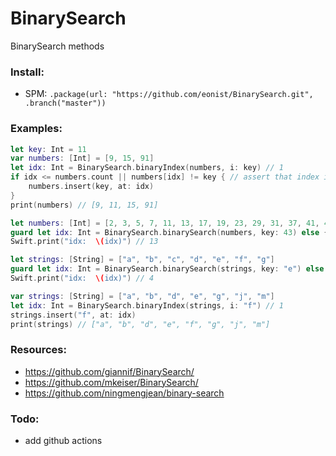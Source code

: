 # BinarySearch
BinarySearch methods

### Install:
- SPM: `.package(url: "https://github.com/eonist/BinarySearch.git", .branch("master"))`

### Examples:

```swift
let key: Int = 11
var numbers: [Int] = [9, 15, 91]
let idx: Int = BinarySearch.binaryIndex(numbers, i: key) // 1
if idx <= numbers.count || numbers[idx] != key { // assert that index is real, and avoid dups
	numbers.insert(key, at: idx)
}
print(numbers) // [9, 11, 15, 91]
```

```swift
let numbers: [Int] = [2, 3, 5, 7, 11, 13, 17, 19, 23, 29, 31, 37, 41, 43, 47, 53, 59, 61, 67]
guard let idx: Int = BinarySearch.binarySearch(numbers, key: 43) else { Swift.print("no result"); return }// output: 13 which is the index of where the key is
Swift.print("idx:  \(idx)") // 13
```

```swift
let strings: [String] = ["a", "b", "c", "d", "e", "f", "g"]
guard let idx: Int = BinarySearch.binarySearch(strings, key: "e") else { Swift.print("no result"); return }
Swift.print("idx:  \(idx)") // 4
```

```swift
var strings: [String] = ["a", "b", "d", "e", "g", "j", "m"]
let idx: Int = BinarySearch.binaryIndex(strings, i: "f") // 1
strings.insert("f", at: idx)
print(strings) // ["a", "b", "d", "e", "f", "g", "j", "m"]
```

### Resources:
- https://github.com/giannif/BinarySearch/
- https://github.com/mkeiser/BinarySearch/
- https://github.com/ningmengjean/binary-search

### Todo:
- add github actions
